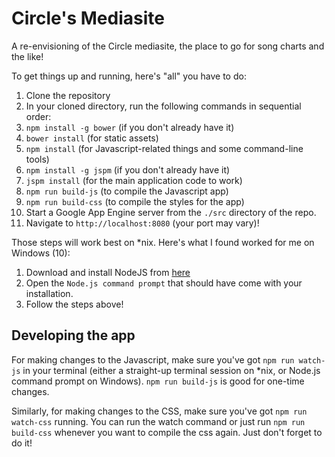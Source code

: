# Circle's Mediasite

A re-envisioning of the Circle mediasite, the place to go for song charts and the like!

To get things up and running, here's "all" you have to do:

1. Clone the repository
2. In your cloned directory, run the following commands in sequential order:
  1. `npm install -g bower` (if you don't already have it)
  2. `bower install` (for static assets)
  3. `npm install` (for Javascript-related things and some command-line tools)
  4. `npm install -g jspm` (if you don't already have it)
  5. `jspm install` (for the main application code to work)
  6. `npm run build-js` (to compile the Javascript app)
  7. `npm run build-css` (to compile the styles for the app)
3. Start a Google App Engine server from the `./src` directory of the repo.
4. Navigate to `http://localhost:8080` (your port may vary)!

Those steps will work best on \*nix. Here's what I found worked for me on Windows (10):

1. Download and install NodeJS from [here](https://nodejs.org/en/)
2. Open the `Node.js command prompt` that should have come with your installation.
3. Follow the steps above!

## Developing the app

For making changes to the Javascript, make sure you've got `npm run watch-js` in your terminal (either a straight-up terminal session on \*nix, or Node.js command prompt on Windows). `npm run build-js` is good for one-time changes.

Similarly, for making changes to the CSS, make sure you've got `npm run watch-css` running. You can run the watch command or just run `npm run build-css` whenever you want to compile the css again. Just don't forget to do it!
